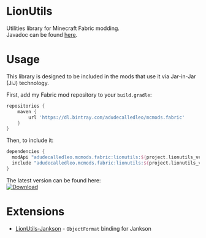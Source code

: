 # LionUtils
Utilities library for Minecraft Fabric modding.  
Javadoc can be found [here](https://leo40git.github.io/LionUtils).

# Usage
This library is designed to be included in the mods that use it via Jar-in-Jar (JiJ) technology.

First, add my Fabric mod repository to your `build.gradle`:
```gradle
repositories {
	maven {
		url 'https://dl.bintray.com/adudecalledleo/mcmods.fabric'
	}
}
```
Then, to include it:
```gradle
dependencies {
  modApi "adudecalledleo.mcmods.fabric:lionutils:${project.lionutils_version}"
  include "adudecalledleo.mcmods.fabric:lionutils:${project.lionutils_version}"
}
```
The latest version can be found here:  
[![Download](https://api.bintray.com/packages/adudecalledleo/mcmods.fabric/lionutils/images/download.svg)](https://bintray.com/adudecalledleo/mcmods.fabric/lionutils/_latestVersion)

# Extensions
- [LionUtils-Jankson](https://github.com/Leo40Git/LionUtils-Jankson) - `ObjectFormat` binding for Jankson
